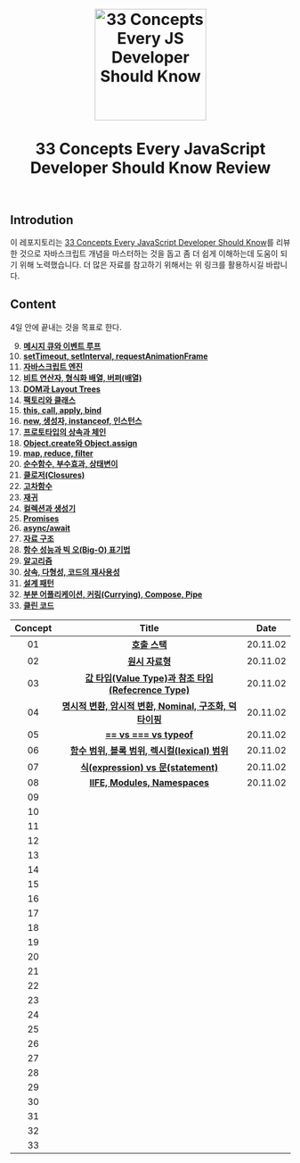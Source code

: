 <h1 align="center">
<br>
  <a href="https://github.com/leonardomso/33"><img src="https://i.imgur.com/dsHmk6H.jpg" alt="33 Concepts Every JS Developer Should Know" width=200"></a>
  <br>
    <br>
  33 Concepts Every JavaScript Developer Should Know Review
  <br><br>
</h1>

## Introdution

이 레포지토리는 [33 Concepts Every JavaScript Developer Should Know](https://github.com/leonardomso/33-js-concepts)를 리뷰한 것으로 자바스크립트 개념을 마스터하는 것을 돕고 좀 더 쉽게 이해하는데 도움이 되기 위해 노력했습니다. 더 많은 자료를 참고하기 위해서는 위 링크를 활용하시길 바랍니다.

## Content

4일 안에 끝내는 것을 목표로 한다.<br>

9. **[메시지 큐와 이벤트 루프](./Concept9/Concept9.md)**
10. **[setTimeout, setInterval, requestAnimationFrame](./Concept9/Concept9.md)**
11. **[자바스크립트 엔진](./Concept11/Concept11.md)**
12. **[비트 연산자, 형식화 배열, 버퍼(배열)](./Concept12/Concept12.md)**
13. **[DOM과 Layout Trees](./Concept13/Concept13.md)**
14. **[팩토리와 클래스](./Concept14/Concept14.md)**
15. **[this, call, apply, bind](./Concept15/Concept15.md)**
16. **[new, 생성자, instanceof, 인스턴스](#16-new-생성자-instanceof-인스턴스)**
17. **[프로토타입의 상속과 체인](#17-프로토타입의-상속과-체인)**
18. **[Object.create와 Object.assign](#18-objectcreate와-objectassign)**
19. **[map, reduce, filter](#19-map-reduce-filter)**
20. **[순수함수, 부수효과, 상태변이](#20-순수함수-부수효과-상태변이)**
21. **[클로저(Closures)](#21-클로저closures)**
22. **[고차함수](#22-고차함수)**
23. **[재귀](#23-재귀)**
24. **[컬렉션과 생성기](#24-컬렉션과-생성기)**
25. **[Promises](#25-promises)**
26. **[async/await](#26-asyncawait)**
27. **[자료 구조](#27-자료-구조)**
28. **[함수 성능과 빅 오(Big-O) 표기법](#28-함수-성능과-빅-오big-o-표기법)**
29. **[알고리즘](#29-알고리즘)**
30. **[상속, 다형성, 코드의 재사용성](#30-상속-다형성-코드의-재사용성)**
31. **[설계 패턴](#31-설계-패턴)**
32. **[부분 어플리케이션, 커링(Currying), Compose, Pipe](#32-부분-어플리케이션-커링currying-compose-pipe)**
33. **[클린 코드](#33-클린-코드)**

| Concept |                                       Title                                        |   Date   |
| :-----: | :--------------------------------------------------------------------------------: | :------: |
|   01    |                      **[호출 스택](./Concept1/Concept1.md)**                       | 20.11.02 |
|   02    |                     **[원시 자료형](./Concept2/Concept2.md)**                      | 20.11.02 |
|   03    |   **[값 타입(Value Type)과 참조 타입(Refecrence Type)](./Concept3/Concept3.md)**   | 20.11.02 |
|   04    | **[명시적 변환, 암시적 변환, Nominal, 구조화, 덕 타이핑](./Concept4/Concept4.md)** | 20.11.02 |
|   05    |                 **[== vs === vs typeof](./Concept5/Concept5.md)**                  | 20.11.02 |
|   06    |      **[함수 범위, 블록 범위, 렉시컬(lexical) 범위](./Concept6/Concept6.md)**      | 20.11.02 |
|   07    |           **[식(expression) vs 문(statement)](./Concept7/Concept7.md)**            | 20.11.02 |
|   08    |              **[IIFE, Modules, Namespaces](./Concept8/Concept8.md)**               | 20.11.02 |
|   09    |                                                                                    |          |
|   10    |                                                                                    |          |
|   11    |                                                                                    |          |
|   12    |                                                                                    |          |
|   13    |                                                                                    |          |
|   14    |                                                                                    |          |
|   15    |                                                                                    |          |
|   16    |                                                                                    |          |
|   17    |                                                                                    |          |
|   18    |                                                                                    |          |
|   19    |                                                                                    |          |
|   20    |                                                                                    |          |
|   21    |                                                                                    |          |
|   22    |                                                                                    |          |
|   23    |                                                                                    |          |
|   24    |                                                                                    |          |
|   25    |                                                                                    |          |
|   26    |                                                                                    |          |
|   27    |                                                                                    |          |
|   28    |                                                                                    |          |
|   29    |                                                                                    |          |
|   30    |                                                                                    |          |
|   31    |                                                                                    |          |
|   32    |                                                                                    |          |
|   33    |                                                                                    |          |
